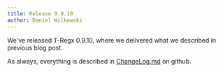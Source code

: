 ```yaml
---
title: Release 0.9.10
author: Daniel Wilkowski
---
```


We've released T-Regx 0.9.10, where we delivered what we described in previous blog post.

As always, everything is described in [ChangeLog.md] on github.

[ChangeLog.md]: https://github.com/T-Regx/T-Regx/blob/develop/ChangeLog.md
